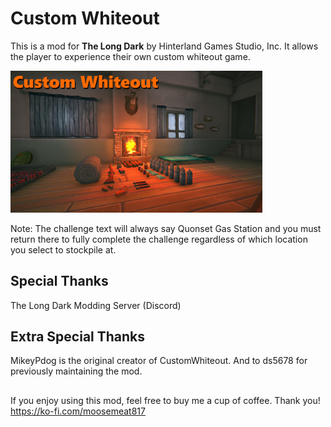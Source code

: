﻿# Custom Whiteout

This is a mod for **The Long Dark** by Hinterland Games Studio, Inc. It allows the player to experience their own custom whiteout game.


<img src="https://github.com/moosemeat817/images/blob/main/CustomWhiteout.jpg" width="80%">

Note: The challenge text will always say Quonset Gas Station and you must return there to fully complete the challenge regardless of which location you select to stockpile at. 

## Special Thanks
The Long Dark Modding Server (Discord)

## Extra Special Thanks
MikeyPdog is the original creator of CustomWhiteout.  And to ds5678 for previously maintaining the mod.

##
If you enjoy using this mod, feel free to buy me a cup of coffee.  Thank you!
https://ko-fi.com/moosemeat817
